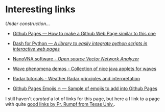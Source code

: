 # Interesting links

_*Under construction...*_

- [Github Pages — How to make a Github Web Page similar to this one](https://nicolas-van.github.io/easy-markdown-to-github-pages/)

- [Dash for Python — _A library to easily integrate python scripts in interactive web pages_ ](https://dash.plotly.com/introduction)

- [NanoVNA software - _Open source Vector Network Analyzer_](https://nanorfe.com/nanovna-v2.html) 

- [Wave phenomena demos - Collection of nice java applets for waves](https://falstad.com/mathphysics.html) 

- [Radar tutorials - Weather Radar principles and interpretation](https://www.radartutorial.eu/index.en.html)

- [Github Pages Emojis :fire: — Sample of emojis to add into Github Pages](https://github.com/markdown-templates/markdown-emojis)

I still haven't  _curated_  a lot of links for this page, but here a I link to a page with quite [good links by Pr. Rumpf from Texas Univ.](http://emlab.utep.edu/opensource.htm).


